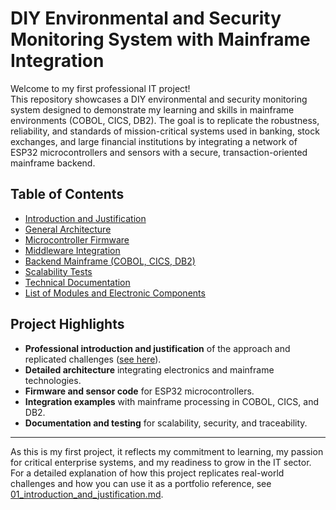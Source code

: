 # DIY Environmental and Security Monitoring System with Mainframe Integration

Welcome to my first professional IT project!  
This repository showcases a DIY environmental and security monitoring system designed to demonstrate my learning and skills in mainframe environments (COBOL, CICS, DB2). The goal is to replicate the robustness, reliability, and standards of mission-critical systems used in banking, stock exchanges, and large financial institutions by integrating a network of ESP32 microcontrollers and sensors with a secure, transaction-oriented mainframe backend.

## Table of Contents

- [Introduction and Justification](01_introduction_and_justification.md)
- [General Architecture](02_general_architecture.md)
- [Microcontroller Firmware](03_microcontrollers_firmware/README.md)
- [Middleware Integration](04_middleware_integration/README.md)
- [Backend Mainframe (COBOL, CICS, DB2)](05_backend_mainframe/README.md)
- [Scalability Tests](06_scalability_tests.md)
- [Technical Documentation](07_technical_documentation/deployment_manual.md)
- [List of Modules and Electronic Components](docs/modules_and_components.md)

## Project Highlights

- **Professional introduction and justification** of the approach and replicated challenges ([see here](01_introduction_and_justification.md)).
- **Detailed architecture** integrating electronics and mainframe technologies.
- **Firmware and sensor code** for ESP32 microcontrollers.
- **Integration examples** with mainframe processing in COBOL, CICS, and DB2.
- **Documentation and testing** for scalability, security, and traceability.

---

As this is my first project, it reflects my commitment to learning, my passion for critical enterprise systems, and my readiness to grow in the IT sector. For a detailed explanation of how this project replicates real-world challenges and how you can use it as a portfolio reference, see [01_introduction_and_justification.md](01_introduction_and_justification.md).